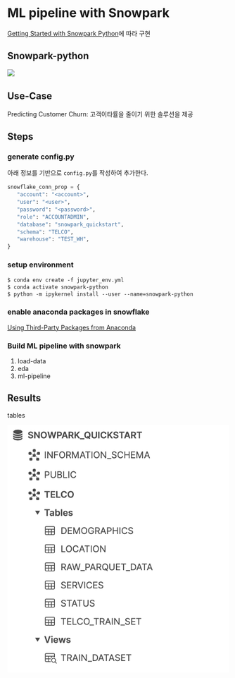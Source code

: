 # ML pipeline with Snowpark
[Getting Started with Snowpark Python](https://quickstarts.snowflake.com/guide/getting_started_with_snowpark_python/index.html?index=..%2F..index#0)에 따라 구현

## Snowpark-python
![](https://quickstarts.snowflake.com/guide/getting_started_with_snowpark_python/_img/b27f1d16420e6ea7.png)

## Use-Case
Predicting Customer Churn: 고객이타률을 줄이기 위한 솔루션을 제공

## Steps

### generate config.py
아래 정보를 기반으로 `config.py`를 작성하여 추가한다.
```python
snowflake_conn_prop = {
   "account": "<account>",
   "user": "<user>",
   "password": "<password>",
   "role": "ACCOUNTADMIN",
   "database": "snowpark_quickstart",
   "schema": "TELCO",
   "warehouse": "TEST_WH",
}
```


### setup environment
```console
$ conda env create -f jupyter_env.yml
$ conda activate snowpark-python
$ python -m ipykernel install --user --name=snowpark-python
```

### enable anaconda packages in snowflake
[Using Third-Party Packages from Anaconda](https://docs.snowflake.com/en/developer-guide/udf/python/udf-python-packages.html#using-third-party-packages-from-anaconda)

### Build ML pipeline with snowpark
1. load-data
2. eda
3. ml-pipeline

## Results 

tables

![](tables.png)